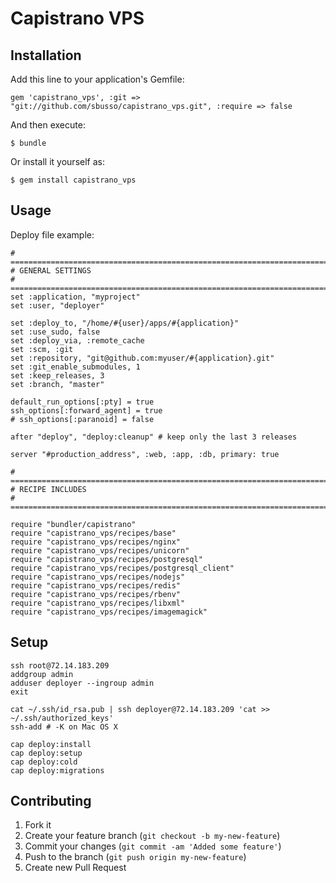# Capistrano VPS

## Installation

Add this line to your application's Gemfile:

    gem 'capistrano_vps', :git => "git://github.com/sbusso/capistrano_vps.git", :require => false

And then execute:

    $ bundle

Or install it yourself as:

    $ gem install capistrano_vps

## Usage

Deploy file example:
```
# =============================================================================
# GENERAL SETTINGS
# =============================================================================
set :application, "myproject"
set :user, "deployer"

set :deploy_to, "/home/#{user}/apps/#{application}"
set :use_sudo, false
set :deploy_via, :remote_cache
set :scm, :git
set :repository, "git@github.com:myuser/#{application}.git"
set :git_enable_submodules, 1
set :keep_releases, 3
set :branch, "master"

default_run_options[:pty] = true
ssh_options[:forward_agent] = true
# ssh_options[:paranoid] = false

after "deploy", "deploy:cleanup" # keep only the last 3 releases

server "#production_address", :web, :app, :db, primary: true

# =============================================================================
# RECIPE INCLUDES
# =============================================================================

require "bundler/capistrano"
require "capistrano_vps/recipes/base"
require "capistrano_vps/recipes/nginx"
require "capistrano_vps/recipes/unicorn"
require "capistrano_vps/recipes/postgresql"
require "capistrano_vps/recipes/postgresql_client"
require "capistrano_vps/recipes/nodejs"
require "capistrano_vps/recipes/redis"
require "capistrano_vps/recipes/rbenv"
require "capistrano_vps/recipes/libxml"
require "capistrano_vps/recipes/imagemagick"
```

## Setup

```
ssh root@72.14.183.209
addgroup admin
adduser deployer --ingroup admin
exit

cat ~/.ssh/id_rsa.pub | ssh deployer@72.14.183.209 'cat >> ~/.ssh/authorized_keys'
ssh-add # -K on Mac OS X

cap deploy:install
cap deploy:setup
cap deploy:cold
cap deploy:migrations
```

## Contributing

1. Fork it
2. Create your feature branch (`git checkout -b my-new-feature`)
3. Commit your changes (`git commit -am 'Added some feature'`)
4. Push to the branch (`git push origin my-new-feature`)
5. Create new Pull Request
